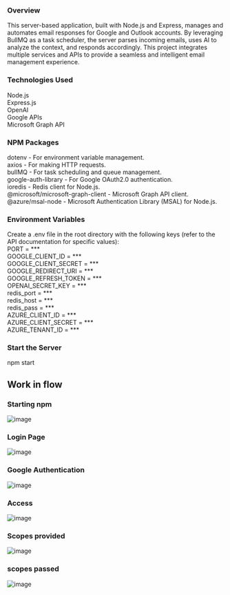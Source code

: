### Overview
This server-based application, built with Node.js and Express, manages and automates email responses for Google and Outlook accounts. By leveraging BullMQ as a task scheduler, the server parses incoming emails, uses AI to analyze the context, and responds accordingly. This project integrates multiple services and APIs to provide a seamless and intelligent email management experience.

### Technologies Used
Node.js<br>
Express.js<br>
OpenAI<br>
Google APIs<br>
Microsoft Graph API<br>
### NPM Packages
dotenv - For environment variable management.<br>
axios - For making HTTP requests.<br>
bullMQ - For task scheduling and queue management.<br>
google-auth-library - For Google OAuth2.0 authentication.<br>
ioredis - Redis client for Node.js.<br>
@microsoft/microsoft-graph-client - Microsoft Graph API client.<br>
@azure/msal-node - Microsoft Authentication Library (MSAL) for Node.js.<br>
### Environment Variables
Create a .env file in the root directory with the following keys (refer to the API documentation for specific values):<br>
PORT = ***<br>
GOOGLE_CLIENT_ID = ***<br>
GOOGLE_CLIENT_SECRET = ***<br>
GOOGLE_REDIRECT_URI = ***<br>
GOOGLE_REFRESH_TOKEN = ***<br>
OPENAI_SECRET_KEY = ***<br>
redis_port = ***<br>
redis_host = ***<br>
redis_pass = ***<br>
AZURE_CLIENT_ID = ***<br>
AZURE_CLIENT_SECRET = *** <br>
AZURE_TENANT_ID = ***<br>
### Start the Server 

npm start
<br>
## Work in flow

### Starting npm 

![image](https://github.com/user-attachments/assets/b573bf1f-c36d-429e-8418-4e070cb3a940)

### Login Page

![image](https://github.com/user-attachments/assets/36d4e075-b2a8-4a4e-a77d-3ab6b6996bdf)

### Google Authentication

![image](https://github.com/user-attachments/assets/f0e8b7ce-7bcd-4b93-ba57-0fb477c4ebe4)

### Access

![image](https://github.com/user-attachments/assets/79ddac09-bc5b-43d2-b6ca-c197a66a2d7f)

### Scopes provided

![image](https://github.com/user-attachments/assets/bff86bc2-6383-4df9-8afb-582256199674)

### scopes passed

![image](https://github.com/user-attachments/assets/362e7429-968d-4605-9e24-ba18052bd0a6)











